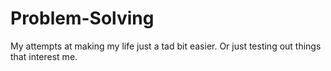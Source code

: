 # Problem-Solving
My attempts at making my life just a tad bit easier.
Or just testing out things that interest me.
